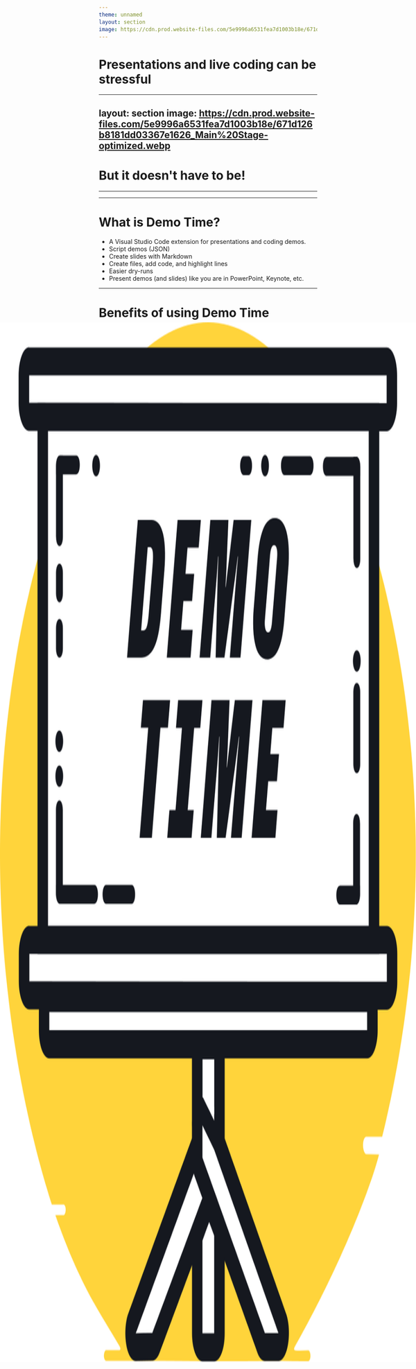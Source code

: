 ```yaml
---
theme: unnamed
layout: section
image: https://cdn.prod.website-files.com/5e9996a6531fea7d1003b18e/671d126b8181dd03367e1626_Main%20Stage-optimized.webp
---
```


# Presentations and live coding can be <b>stressful</b>

---
layout: section
image: https://cdn.prod.website-files.com/5e9996a6531fea7d1003b18e/671d126b8181dd03367e1626_Main%20Stage-optimized.webp
---

# But it <b class="good">doesn't have to be</b>!

---

<img src=".demo/assets/demotime-bg.svg" alt="Demo time" style="height: 60%; margin: 0px auto; inset: 50%; position: absolute; transform: translate(-50%, -50%);" />

--- 

# What is <b class="demotime">Demo Time</b>?

- A Visual Studio Code extension for presentations and coding demos.
- Script demos (JSON)
- Create slides with Markdown
- Create files, add code, and highlight lines
- Easier dry-runs
- Present demos (and slides) like you are in PowerPoint, Keynote, etc.

---

# <b class="good">Benefits</b> of using Demo Time

- No context switching between tools
- You don't lose track of your steps
- No more snippet creation
- Create once, get started quickly
- Can be shared with the audience
- Almost every VS Code feature can be used

---

# How to <b class="good">get started</b>?

- Open Visual Studio Code
- Go to the Extensions view
- Search for `Demo Time`
- Click on Install
- Open the Demo Time - Panel View
- Click on Initialize
- Choose if you want to use `JSON` or `YAML`

---
layout: section
---

# Ready to <b class="good">try it out</b>?